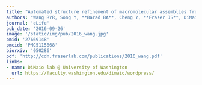 ```yaml
---
title: "Automated structure refinement of macromolecular assemblies from cryo-EM maps using Rosetta."
authors: "Wang RYR, Song Y, **Barad BA**, Cheng Y, **Fraser JS**, DiMaio F."
journal: 'eLife'
pub_date: '2016-09-26'
image: '/static/img/pub/2016_wang.jpg'
pmid: '27669148'
pmcid: 'PMC5115868'
biorxiv: '050286'
pdf: 'http://cdn.fraserlab.com/publications/2016_wang.pdf'
links:
- name: DiMaio lab @ University of Washington
  url: https://faculty.washington.edu/dimaio/wordpress/
---
```

